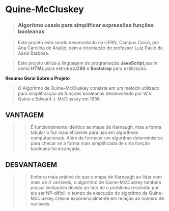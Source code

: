 # Quine-McCluskey

>### Algoritmo usado para simplificar expressões funções booleanas

>Este projeto está sendo desenvolvido na UFRN, Campus Caicó, por Ana Carolina de Araújo, com a orientação do professor Luiz Paulo de Assis Barbosa.

>Este projeto utiliza a linguagem de programação **JavaScript**,assim como **HTML** para estrutura,**CSS** e **Bootstrap** para estilização.



**Resumo Geral Sobre o Projeto**


>O Algoritmo de Quine–McCluskey consiste em um método utilizado para simplificação de funções booleanas desenvolvido por W.V. Quine e Edward J. McCluskey em 1956.


## VANTAGEM
 
>>É funcionalmente idêntico ao mapa de Karnaugh, mas a forma tabular o faz mais eficiente para uso em algoritmos computacionais.
Além de fornecer um algoritmo determinístico para checar se a forma mais simplificada de uma função booleana foi alcançada.

## DESVANTAGEM

>>Embora mais prático do que o mapa de Karnaugh ao lidar com mais de 4 variáveis, o algoritmo de Quine-McCluskey também possui limitações devido ao fato de o problema resolvido por ele ser NP-difícil: o tempo de execução do algoritmo de Quine-McCluskey cresce exponencialmente em relação ao número de variáveis.


